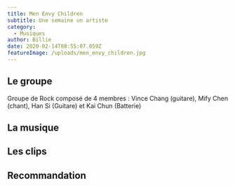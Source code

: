 ```yaml
---
title: Men Envy Children
subtitle: Une semaine un artiste
category:
  - Musiques
author: Billie
date: 2020-02-14T08:55:07.059Z
featureImage: /uploads/men_envy_children.jpg
---
```

## Le groupe

Groupe de Rock composé de 4 membres : Vince Chang (guitare), Mify Chen (chant), Han Si (Guitare) et Kai Chun (Batterie)

## La musique

## Les clips

## Recommandation
